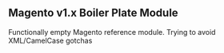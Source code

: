 ## Magento v1.x Boiler Plate Module

Functionally empty Magento reference module. Trying to avoid XML/CamelCase gotchas